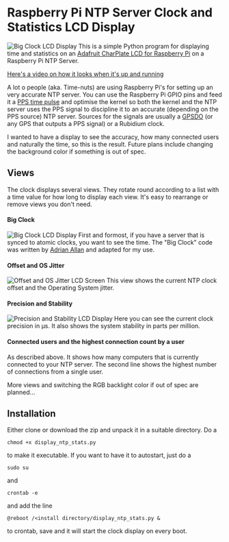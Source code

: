 # Raspberry Pi NTP Server Clock and Statistics LCD Display
![Big Clock LCD Display](https://github.com/jacken/Raspberry-Pi-ntp-server-LCD-display/blob/master/images/big-clock.jpg)
This is a simple Python program for displaying time and statistics on an [Adafruit CharPlate LCD for Raspberry Pi](https://www.adafruit.com/products/1110) on a Raspberry Pi NTP Server.

[Here's a video on how it looks when it's up and running](https://www.youtube.com/watch?v=Kd9gk_F3spI)

A lot o people (aka. Time-nuts) are using Raspberry Pi's for setting up an very accurate NTP server. You can use the Raspberry Pi GPIO pins and feed it a [PPS time pulse](https://en.wikipedia.org/wiki/Pulse-per-second_signal) and optimise the kernel so both the kernel and the NTP server uses the PPS signal to discipline it to an accurate (depending on the PPS source) NTP server. Sources for the signals are usually a [GPSDO](https://en.wikipedia.org/wiki/GPS_disciplined_oscillator) (or any GPS that outputs a PPS signal) or a Rubidium clock.

I wanted to have a display to see the accuracy, how many connected users and naturally the time, so this is the result. Future plans include changing the background color if something is out of spec. 
## Views
The clock displays several views. They rotate round according to a list with a time value for how long to display each view. It's easy to rearrange or remove views you don't need. 

#### Big Clock
![Big Clock LCD Display](https://github.com/jacken/Raspberry-Pi-ntp-server-LCD-display/blob/master/images/big-clock.jpg)
First and formost, if you have a server that is synced to atomic clocks, you want to see the time. The "Big Clock" code was written by [Adrian Allan](http://allan.me/2015/10/30/a-very-simple-raspberry-pi-clock-using-adafruit-16x2-lcd-pi-plate/) and adapted for my use.

#### Offset and OS Jitter
![Offset and OS Jitter LCD Screen](https://github.com/jacken/Raspberry-Pi-ntp-server-LCD-display/blob/master/images/offset.jpg)
This view shows the current NTP clock offset and the Operating System jitter.

#### Precision and Stability
![Precision and Stability LCD Display](https://github.com/jacken/Raspberry-Pi-ntp-server-LCD-display/blob/master/images/precision.jpg)
Here you can see the current clock precision in µs. It also shows the system stability in parts per million.

#### Connected users and the highest connection count by a user
As described above. It shows how many computers that is currently connected to your NTP server. The second line shows the highest number of connections from a single user.

More views and switching the RGB backlight color if out of spec are planned...

## Installation
Either clone or download the zip and unpack it in a suitable directory. Do a

`chmod +x display_ntp_stats.py`

to make it executable. If you want to have it to autostart, just do a 

`sudo su`

and

`crontab -e`

and add the line

`@reboot /<install directory/display_ntp_stats.py &`

to crontab, save and it will start the clock display on every boot.


[^gpsdo]: GPS disciplined oscillator, usually a controlled oven heated crystal or a Rubidium oscillator slaved to the atomic clocks from the GPS satellites.